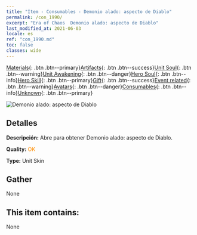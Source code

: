 ```yaml
---
title: "Item - Consumables - Demonio alado: aspecto de Diablo"
permalink: /con_1990/
excerpt: "Era of Chaos  Demonio alado: aspecto de Diablo"
last_modified_at: 2021-06-03
locale: es
ref: "con_1990.md"
toc: false
classes: wide
---
```

 [Materials](/ItemsES/){: .btn .btn--primary}[Artifacts](/ItemsES/Artifacts/){: .btn .btn--success}[Unit Soul](/ItemsES/UnitSoul/){: .btn .btn--warning}[Unit Awakening](/ItemsES/UnitAwakening/){: .btn .btn--danger}[Hero Soul](/ItemsES/HeroSoul/){: .btn .btn--info}[Hero Skill](/ItemsES/HeroSkill/){: .btn .btn--primary}[Gift](/ItemsES/Gift/){: .btn .btn--success}[Event related](/ItemsES/Events/){: .btn .btn--warning}[Avatars](/ItemsES/Avatars/){: .btn .btn--danger}[Consumables](/ItemsES/Consumables/){: .btn .btn--info}[Unknown](/ItemsES/Unknown/){: .btn .btn--primary}

 ![Demonio alado: aspecto de Diablo](/images/u/ti_daemopifu.jpg)

## Detalles
 **Descripción:** Abre para obtener Demonio alado: aspecto de Diablo.

 **Quality:** <span style="color: #FF8C00">OK</span>

 **Type:** Unit Skin

## Gather

  None

## This item contains:

  None

